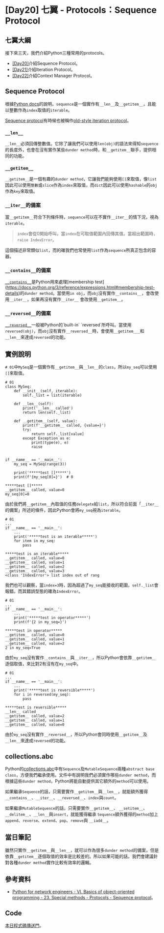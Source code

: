 # [Day20] 七翼 - Protocols：Sequence Protocol
## 七翼大綱
接下來三天，我們介紹Python三種常用的protocols。
* [[Day20]](https://ithelp.ithome.com.tw/articles/10317772)介紹Sequence Protocol。
* [[Day21]](https://ithelp.ithome.com.tw/articles/10317773)介紹Iteration Protocol。
* [[Day22]](https://ithelp.ithome.com.tw/articles/10317774)介紹Context Manager Protocol。

## Sequence Protocol
根據[Python docs](https://docs.python.org/3/glossary.html#term-sequence)的說明，`sequence`是一個實作有`__len__`及`__getitem__`，且能以整數作為`index`取值的`iterable`。

[Sequence protocol](https://docs.python.org/3/library/functions.html#iter)有時候也被稱作[old-style iteration protocol](https://discuss.python.org/t/deprecate-old-style-iteration-protocol/17863/2)。

### `__len__`
`__len__`必須回傳整數值。它除了讓我們可以使用`len(obj)`的語法來得知`sequence`的長度外，也會在沒有實作某些`dunder method`時，和`__getitem__`聯手，提供相同的功能。

### `__getitem__`
`__getitem__`是一個有趣的`dunder method`，它讓我們能夠使用`[]`來取值，像`list`因此可以使用`整數`或`slice`作為`index`來取值，而`dict`因此可以使用`hashable`的`obj`作為`key`來取值。

### `__iter__`的備案
當`__getitem__`符合下列條件時，`sequence`可以在不實作`__iter__`的情下況，視為`iterable`。

> `index`會從0開始呼叫，當`index`在可取值範圍內回傳其值。當超出範圍時，`raise IndexError`。

這個描述非常類似`list`，而的確我們也常使用`list`作為`sequence`所真正包含的容器。


### `__contains__`的備案
[`__contains__`](https://docs.python.org/3/reference/datamodel.html#object.__contains__)是Python用來處理[membership test](https://docs.python.org/3/reference/expressions.html#membership-test-details)的`dunder method`。當使用`in obj`，而`obj`沒有實作`__contains__`，會改使用`__iter__`，如果再沒有實作`__iter__` 會改使用`__getitem__`。

### `__reversed__`的備案
[`__reversed__`](https://docs.python.org/3/reference/datamodel.html#object.__reversed__)一般被Python的`built-in` `reversed`所呼叫。當使用`reversed(obj)`，而`obj`沒有實作`__reversed__`時，會使用`__getitem___`和`__len__`來達成`reversed`的功能。

## 實例說明
`# 01`中`MySeq`是一個實作有`__getitem__`與`__len__`的`class`，所以`my_seq`可以使用`[]`來取值。
```python=
# 01
class MySeq:
    def __init__(self, iterable):
        self._list = list(iterable)

    def __len__(self):
        print('__len__ called')
        return len(self._list)

    def __getitem__(self, value):
        print(f'__getitem__ called, {value=}')
        try:
            return self._list[value]
        except Exception as e:
            print(type(e), e)
            raise


if __name__ == '__main__':
    my_seq = MySeq(range(3))

    print('*****test []*****')
    print(f'{my_seq[0]=}')  # 0
```
```
*****test []*****
__getitem__ called, value=0
my_seq[0]=0
```
由於我們將`__getitem__`內取值的任務`delegate`給`list`，所以符合前面「`__iter__`的備案」所述的條件，因此Python會將`my_seq`視為`iterable`。


```python=
# 01
...
if __name__ == '__main__':
    ...
    print('*****test is an iterable*****')
    for item in my_seq:
        pass
```
```
*****test is an iterable*****
__getitem__ called, value=0
__getitem__ called, value=1
__getitem__ called, value=2
__getitem__ called, value=3
<class 'IndexError'> list index out of rang
```
我們也可以觀察，當`index=3`時，因為超過了`my_seq`能接收的範圍，`self._list`會報錯，而其錯誤型態的確為`IndexError`。
```python=
# 01
...
if __name__ == '__main__':
    ...
    print('*****test in operator*****')
    print(f'{2 in my_seq=}')
```
```
*****test in operator*****
__getitem__ called, value=0
__getitem__ called, value=1
__getitem__ called, value=2
2 in my_seq=True
```
由於`my_seq`沒有實作`__contains__`與`__iter__`，所以Python會依靠`__getitem__`逐個取值，來比對2有沒有在`my_seq`中。

```python=
# 01
...
if __name__ == '__main__':
    ...
    print('*****test is reversible*****')
    for i in reversed(my_seq):  
        pass
```
```
*****test is reversible*****
__len__ called
__getitem__ called, value=2
__getitem__ called, value=1
__getitem__ called, value=0
```
由於`my_seq`沒有實作`__reversed__`，所以Python會同時使用`__getitem__`及`__len__`來達成`reversed`的功能。

## collections.abc
Python的[collections.abc](https://docs.python.org/3/library/collections.abc.html)中有`Sequence`及`MutableSequence`兩種`abstract base class`，方便我們繼承使用。文件中有說明我們必須實作哪些`dunder method`，而根據這些`dunder method`，Python將能自動提供其它額外的`method`可以使用。

如果繼承`Sequence`的話，只需要實作`__getitem__`與`__len__`，就能額外獲得`__contains__`、`__iter__`、`__reversed__`、`index`與`count`。

如果繼承`MutableSequence`的話，只需要實作`__getitem__`、 `__setitem__`、`__delitem__`、`__len__`與`insert`，就能獲得繼承
`Sequence`額外獲得的`method`加上`append`、`reverse`、`extend`、`pop`、`remove`與 `__iadd__`。

## 當日筆記
雖然只實作`__getitem__`與`__len__`，就可以作為很多`dunder method`的備案，但是依靠`__getitem__`逐個取值的效率是比較差的。所以如果可能的話，我們會建議針對各種`dunder method`實作比較有效率的邏輯。

## 參考資料
* [Python for network engineers - VI. Basics of object-oriented programming - 23. Special methods - Protocols - Sequence protocol](https://pyneng.readthedocs.io/en/latest/book/23_oop_special_methods/sequence_protocol.html)。

## Code
[本日程式碼傳送門](https://github.com/jrycw/py10wings/tree/master/src/07_protocols/day20_sequence_protocol)。